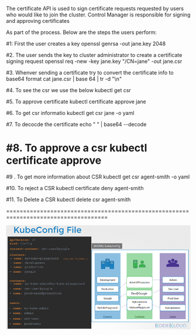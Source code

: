 The certificate API is used to sign certificate requests requested by users who would like to join the cluster.
Control Manager is responsible for signing and approving certificates

As part of the process. Below are the steps the users perform:

#1: First the user creates a key
openssl genrsa -out jane.key 2048


#2. The user sends the key to cluster administrator to create a certificate signing request 
openssl req -new -key jane.key "/CN=jane" -out jane.csr

#3. Whenver sending a certificate try to convert the certificate info to base64 format
cat jane.csr | base 64 | tr -d "\n"

#4. To see the csr we use the below 
kubectl get csr

#5. To approve certificate 
kubectl certificate approve jane

#6. To get csr informatio
kubectl get csr jane -o yaml

#7. To decocde the certificate 
echo " " | base64 --decode

#8. To approve a csr 
kubectl certificate approve <nameofcsr>
==================================================================================

#9 . To get more information about CSR
kubectl get csr agent-smith -o yaml

#10. To reject a CSR
kubectl certificate deny agent-smith

#11. To Delete a CSR 
kubectl delete csr agent-smith

====================================================================================

![Alt text](image.png)


